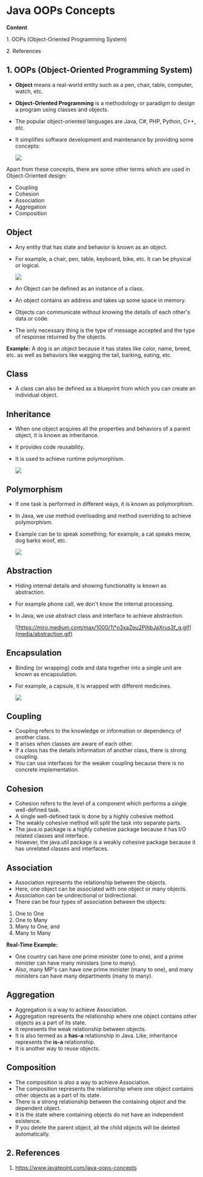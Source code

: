 # Java OOPs Concepts

**Content**

1\. OOPs (Object-Oriented Programming System)

2\. References

## 1. OOPs (Object-Oriented Programming System)

-   **Object** means a real-world entity such as a pen, chair, table, computer, watch, etc.
-   **Object-Oriented Programming** is a methodology or paradigm to design a program using classes and objects.
-   The popular object-oriented languages are Java, C\#, PHP, Python, C++, etc.
-   It simplifies software development and maintenance by providing some concepts:

    ![](media/oops-features.png)

Apart from these concepts, there are some other terms which are used in Object-Oriented design:

-   Coupling
-   Cohesion
-   Association
-   Aggregation
-   Composition

## Object

-   Any entity that has state and behavior is known as an object.
-   For example, a chair, pen, table, keyboard, bike, etc. It can be physical or logical.

    ![](media/realworld-objects.png)

-   An Object can be defined as an instance of a class.
-   An object contains an address and takes up some space in memory.
-   Objects can communicate without knowing the details of each other's data or code.
-   The only necessary thing is the type of message accepted and the type of response returned by the objects.

**Example:** A dog is an object because it has states like color, name, breed, etc. as well as behaviors like wagging the tail, barking, eating, etc.

## Class

-   A class can also be defined as a blueprint from which you can create an individual object.

## Inheritance

-   When one object acquires all the properties and behaviors of a parent object, it is known as inheritance.
-   It provides code reusability.
-   It is used to achieve runtime polymorphism.

    ![](media/inheritance.png)

## Polymorphism

-   If one task is performed in different ways, it is known as polymorphism.
-   In Java, we use method overloading and method overriding to achieve polymorphism.
-   Example can be to speak something; for example, a cat speaks meow, dog barks woof, etc.

    ![](media/polymorphism.png)

## Abstraction

-   Hiding internal details and showing functionality is known as abstraction.
-   For example phone call, we don't know the internal processing.
-   In Java, we use abstract class and interface to achieve abstraction.

    ![https://miro.medium.com/max/1000/1\*o3xaZpu2PjhbJaXrus3f_g.gif](media/abstraction.gif)

## Encapsulation

-   Binding (or wrapping) code and data together into a single unit are known as encapsulation.
-   For example, a capsule, it is wrapped with different medicines.

    ![](media/capsule.png)

## Coupling

-   Coupling refers to the knowledge or information or dependency of another class.
-   It arises when classes are aware of each other.
-   If a class has the details information of another class, there is strong coupling.
-   You can use interfaces for the weaker coupling because there is no concrete implementation.

## Cohesion

-   Cohesion refers to the level of a component which performs a single well-defined task.
-   A single well-defined task is done by a highly cohesive method.
-   The weakly cohesive method will split the task into separate parts.
-   The java.io package is a highly cohesive package because it has I/O related classes and interface.
-   However, the java.util package is a weakly cohesive package because it has unrelated classes and interfaces.

## Association

-   Association represents the relationship between the objects.
-   Here, one object can be associated with one object or many objects.
-   Association can be undirectional or bidirectional.
-   There can be four types of association between the objects:
1.  One to One
2.  One to Many
3.  Many to One, and
4.  Many to Many

**Real-Time Example:**

-   One country can have one prime minister (one to one), and a prime minister can have many ministers (one to many).
-   Also, many MP's can have one prime minister (many to one), and many ministers can have many departments (many to many).

## Aggregation

-   Aggregation is a way to achieve Association.
-   Aggregation represents the relationship where one object contains other objects as a part of its state.
-   It represents the weak relationship between objects.
-   It is also termed as a **has-a** relationship in Java. Like, inheritance represents the **is-a** relationship.
-   It is another way to reuse objects.

## Composition

-   The composition is also a way to achieve Association.
-   The composition represents the relationship where one object contains other objects as a part of its state.
-   There is a strong relationship between the containing object and the dependent object.
-   It is the state where containing objects do not have an independent existence.
-   If you delete the parent object, all the child objects will be deleted automatically.

## 2. References

1.  https://www.javatpoint.com/java-oops-concepts
